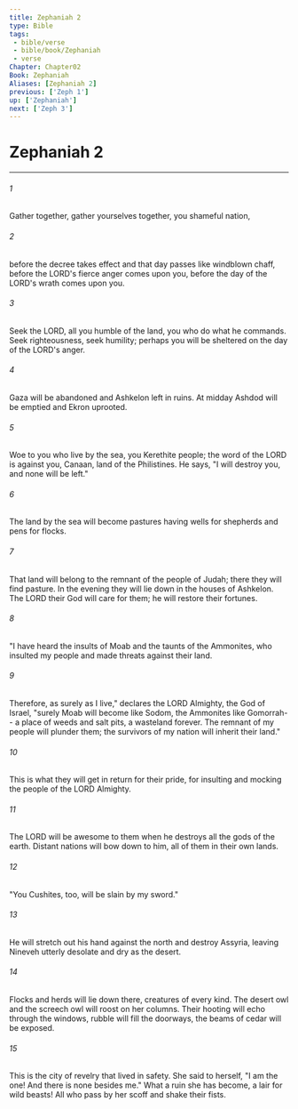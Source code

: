 ```yaml
---
title: Zephaniah 2
type: Bible
tags:
 - bible/verse
 - bible/book/Zephaniah
 - verse
Chapter: Chapter02
Book: Zephaniah
Aliases: [Zephaniah 2]
previous: ['Zeph 1']
up: ['Zephaniah']
next: ['Zeph 3']
---
```

# Zephaniah 2

***


###### 1 
Gather together, gather yourselves together, you shameful nation, 

###### 2 
before the decree takes effect and that day passes like windblown chaff, before the LORD's fierce anger comes upon you, before the day of the LORD's wrath comes upon you. 

###### 3 
Seek the LORD, all you humble of the land, you who do what he commands. Seek righteousness, seek humility; perhaps you will be sheltered on the day of the LORD's anger. 

###### 4 
Gaza will be abandoned and Ashkelon left in ruins. At midday Ashdod will be emptied and Ekron uprooted. 

###### 5 
Woe to you who live by the sea, you Kerethite people; the word of the LORD is against you, Canaan, land of the Philistines. He says, "I will destroy you, and none will be left." 

###### 6 
The land by the sea will become pastures having wells for shepherds and pens for flocks. 

###### 7 
That land will belong to the remnant of the people of Judah; there they will find pasture. In the evening they will lie down in the houses of Ashkelon. The LORD their God will care for them; he will restore their fortunes. 

###### 8 
"I have heard the insults of Moab and the taunts of the Ammonites, who insulted my people and made threats against their land. 

###### 9 
Therefore, as surely as I live," declares the LORD Almighty, the God of Israel, "surely Moab will become like Sodom, the Ammonites like Gomorrah-- a place of weeds and salt pits, a wasteland forever. The remnant of my people will plunder them; the survivors of my nation will inherit their land." 

###### 10 
This is what they will get in return for their pride, for insulting and mocking the people of the LORD Almighty. 

###### 11 
The LORD will be awesome to them when he destroys all the gods of the earth. Distant nations will bow down to him, all of them in their own lands. 

###### 12 
"You Cushites, too, will be slain by my sword." 

###### 13 
He will stretch out his hand against the north and destroy Assyria, leaving Nineveh utterly desolate and dry as the desert. 

###### 14 
Flocks and herds will lie down there, creatures of every kind. The desert owl and the screech owl will roost on her columns. Their hooting will echo through the windows, rubble will fill the doorways, the beams of cedar will be exposed. 

###### 15 
This is the city of revelry that lived in safety. She said to herself, "I am the one! And there is none besides me." What a ruin she has become, a lair for wild beasts! All who pass by her scoff and shake their fists. 

